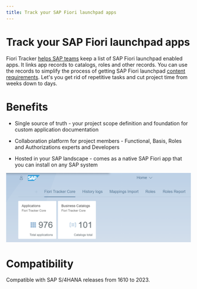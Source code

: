 ```yaml
---
title: Track your SAP Fiori launchpad apps
---
```


# Track your SAP Fiori launchpad apps

Fiori Tracker [helps SAP teams](satisfied-intrests-and-roles.md) keep a list of SAP Fiori launchpad enabled apps. It links app records to catalogs, roles and other records. You can use the records to simplify the process of getting SAP Fiori launchpad [content requirements](usecases/SPS03/requirements-gathering.md). Let's you get rid of repetitive tasks and cut project time from weeks down to days.

# Benefits

- Single source of truth - your project scope definition and foundation for custom application documentation

- Collaboration platform for project members - Functional, Basis, Roles and Authorizations experts and Developers

- Hosted in your SAP landscape - comes as a native SAP Fiori app that you can install on any SAP system 

[![](res/tiles.png)](res/tiles.png)

# Compatibility
Compatible with SAP S/4HANA releases from 1610 to 2023.